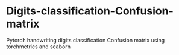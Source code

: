 # Digits-classification-Confusion-matrix
Pytorch handwriting digits classification Confusion matrix using torchmetrics and seaborn
